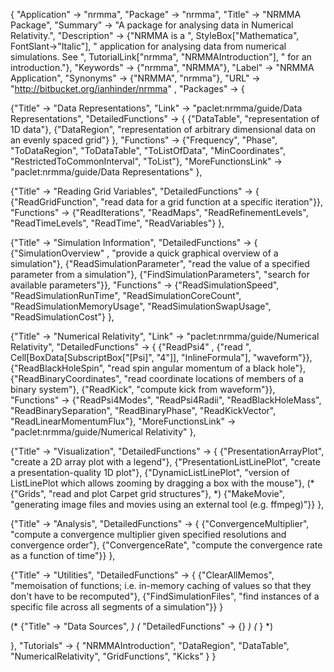 {
 "Application" -> "nrmma",
 "Package" -> "nrmma",
 "Title" -> "NRMMA Package",
 "Summary" -> 
   "A package for analysing data in Numerical Relativity.",
 "Description" -> 
   {"NRMMA is a ", StyleBox["Mathematica", FontSlant->"Italic"],
    " application for analysing data from numerical simulations.  See ",
    TutorialLink["nrmma", "NRMMAIntroduction"], " for an introduction."},
 "Keywords" -> {"nrmma", "NRMMA"},
 "Label" -> "NRMMA Application",
 "Synonyms" -> {"NRMMA", "nrmma"},
 "URL" -> "http://bitbucket.org/ianhinder/nrmma" ,
 "Packages" -> {

   {"Title" -> "Data Representations",
    "Link" -> "paclet:nrmma/guide/Data Representations",
    "DetailedFunctions" -> {
      {"DataTable", "representation of 1D data"},
      {"DataRegion", "representation of arbitrary dimensional data on an evenly spaced grid"}
    },
    "Functions" -> {"Frequency", "Phase", "ToDataRegion", 
      "ToDataTable", "ToListOfData", "MinCoordinates", 
      "RestrictedToCommonInterval", "ToList"},
    "MoreFunctionsLink" -> "paclet:nrmma/guide/Data Representations"
   },

   {"Title" -> "Reading Grid Variables",
    "DetailedFunctions" -> {
      {"ReadGridFunction", "read data for a grid function at a specific iteration"}},
    "Functions" -> {"ReadIterations", "ReadMaps", 
      "ReadRefinementLevels", "ReadTimeLevels", "ReadTime", 
      "ReadVariables"}
   },

   {"Title" -> "Simulation Information",
    "DetailedFunctions" -> {
      {"SimulationOverview" , "provide a quick graphical overview of a simulation"},
      {"ReadSimulationParameter", "read the value of a specified parameter from a simulation"},
      {"FindSimulationParameters", "search for available parameters"}},
    "Functions" -> {"ReadSimulationSpeed", "ReadSimulationRunTime", "ReadSimulationCoreCount", 
      "ReadSimulationMemoryUsage", "ReadSimulationSwapUsage", "ReadSimulationCost"}
   },

   {"Title" -> "Numerical Relativity",
    "Link" -> "paclet:nrmma/guide/Numerical Relativity",
    "DetailedFunctions" -> {
      {"ReadPsi4" , {"read ", Cell[BoxData[SubscriptBox["\[Psi]", "4"]], "InlineFormula"], "waveform"}},
      {"ReadBlackHoleSpin", "read spin angular momentum of a black hole"},
      {"ReadBinaryCoordinates", "read coordinate locations of members of a binary system"},
      {"ReadKick", "compute kick from waveform"}},
    "Functions" -> {"ReadPsi4Modes", "ReadPsi4Radii", "ReadBlackHoleMass", 
      "ReadBinarySeparation", "ReadBinaryPhase", 
      "ReadKickVector", "ReadLinearMomentumFlux"},
    "MoreFunctionsLink" -> "paclet:nrmma/guide/Numerical Relativity"
   },

   {"Title" -> "Visualization",
    "DetailedFunctions" -> {
      {"PresentationArrayPlot", "create a 2D array plot with a legend"},
      {"PresentationListLinePlot", "create a presentation-quality 1D plot"},
      {"DynamicListLinePlot", "version of ListLinePlot which allows zooming by dragging a box with the mouse"},
      (* {"Grids", "read and plot Carpet grid structures"}, *)
      {"MakeMovie", "generating image files and movies using an external tool (e.g. ffmpeg)"}}
   },

   {"Title" -> "Analysis",
    "DetailedFunctions" -> {
      {"ConvergenceMultiplier", "compute a convergence multiplier given specified resolutions and convergence order"},
      {"ConvergenceRate", "compute the convergence rate as a function of time"}}
   },

   {"Title" -> "Utilities",
    "DetailedFunctions" -> {
      {"ClearAllMemos", "memoisation of functions; i.e. in-memory caching of values so that they don't have to be recomputed"},
      {"FindSimulationFiles", "find instances of a specific file across all segments of a simulation"}}
   }

   (* {"Title" -> "Data Sources", *)
   (*  "DetailedFunctions" -> {} *)
   (* } *)

 },
 "Tutorials" -> {
   "NRMMAIntroduction",
   "DataRegion",
   "DataTable",
   "NumericalRelativity",
   "GridFunctions",
   "Kicks"
 } 
}